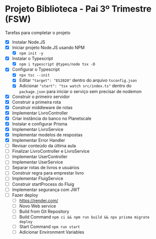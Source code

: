 # Projeto Biblioteca - Pai 3º Trimestre (FSW)

Tarefas para completar o projeto

- [x] Instalar Node.JS
- [x] Iniciar projeto Node.JS usando NPM
  - [x] `npm init -y`
- [x] Instalar o Typescript
  - [x] `npm i typescript @types/node tsx -D`
- [x] Configurar o Typescript
  - [x] `npx tsc --init`
  - [x] Editar `"target": "ES2020"` dentro do arquivo `tsconfig.json`
  - [x] Adicionar `"start": "tsx watch src/index.ts"` dentro do `package.json` para iniciar o serviço sem precisar de nodemon
- [x] Construir o primeiro servidor
- [x] Construir a primeira rota
- [x] Construir middleware de rotas
- [x] Implementar LivroController
- [x] Criar instância do banco no Planetscale
- [x] Instalar e configurar Prisma
- [x] Implementar LivroService
- [x] Implementar modelos de respostas
- [x] Implementar Error Handler
- [ ] Revisar conteúdo da última aula
- [ ] Finalizar LivroController e LivroService
- [ ] Implementar UserController
- [ ] Implementar UserService
- [ ] Separar rotas de livros e usuários
- [ ] Construir regra para emprestar livro
- [ ] Implementar FluigService
- [ ] Construir startProcess do Fluig
- [ ] Implementar segurança com JWT
- [ ] Fazer deploy
  - [ ] https://render.com/
  - [ ] Novo Web service
  - [ ] Build from Git Repository
  - [ ] Build Command `npm ci && npm run build && npx prisma migrate deploy`
  - [ ] Start Command `npm run start`
  - [ ] Adicionar Environment Variables